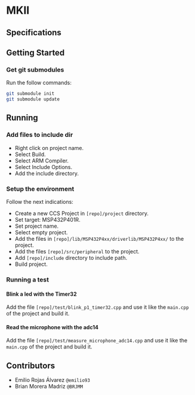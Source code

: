 # MKII

## Specifications

## Getting Started

### Get git submodules
Run the follow commands:
```bash
git submodule init
git submodule update
```

## Running
### Add files to include dir
- Right click on project name.
- Select Build.
- Select ARM Compiler.
- Select Include Options.
- Add the include directory.

### Setup the environment
Follow the next indications:

- Create a new CCS Project in `[repo]/project` directory.
- Set target: MSP432P401R.
- Set project name.
- Select empty project.
- Add the files in `[repo]/lib/MSP432P4xx/driverlib/MSP432P4xx/` to the project.
- Add the files `[repo]/src/peripheral` to the project.
- Add `[repo]/include` directory to include path.
- Build project.

### Running a test
#### Blink a led with the Timer32
Add the file `[repo]/test/blink_p1_timer32.cpp` and use it like the `main.cpp`
of the project and build it.

#### Read the microphone with the adc14
Add the file `[repo]/test/measure_microphone_adc14.cpp` and use it like the `main.cpp`
of the project and build it.

## Contributors
- Emilio Rojas Álvarez `@emilio93`
- Brian Morera Madriz `@BRJMM`